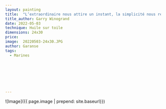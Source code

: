 ```yaml
---
layout: painting
title:  "L’extraordinaire nous attire un instant, la simplicité nous retient plus longtemps, parce que c’est en elle seule que réside l’essentiel."                                           
title_author: Garry Winogrand                                             
date: 2022-05-03
technique: Huile sur toile 
dimensions: 24x30
price: 
image:  20220503-24x30.JPG
author: Garanse
tags:
  - Marines
  
  
  
  
  
  
  
---
```

![Image]({{ page.image | prepend: site.baseurl}})

